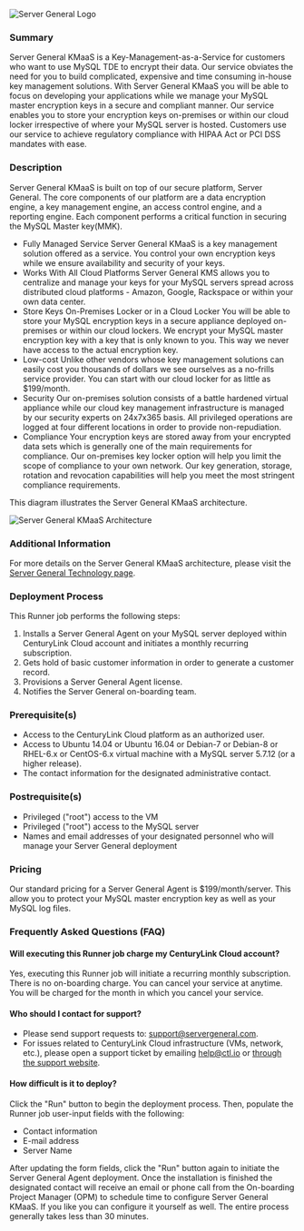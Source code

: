![Server General Logo](http://kms.servergeneral.com/mediapress/server-general-logo.png)

### Summary
Server General KMaaS is a Key-Management-as-a-Service for customers who want to use MySQL TDE to encrypt their data. Our service obviates the need for you to build complicated, expensive and time consuming in-house key management solutions. With Server General KMaaS you will be able to focus on developing your applications while we manage your MySQL master encryption keys in a secure and compliant manner. Our service enables you to store your encryption keys on-premises or within our cloud locker irrespective of where your MySQL server is hosted. Customers use our service to achieve regulatory compliance with HIPAA Act or PCI DSS mandates with ease.

### Description
Server General KMaaS is built on top of our secure platform, Server General. The core components of our platform are a data encryption engine, a key management engine, an access control engine, and a reporting engine. Each component performs a critical function in securing the MySQL Master key(MMK).

* Fully Managed Service
Server General KMaaS is a key management solution offered as a service. You control your own encryption keys while we ensure availability and security of your keys.
* Works With All Cloud Platforms
Server General KMS allows you to centralize and manage your keys for your MySQL servers spread across distributed cloud platforms - Amazon, Google, Rackspace or within your own data center.
* Store Keys On-Premises Locker or in a Cloud Locker
You will be able to store your MySQL encryption keys in a secure appliance deployed on-premises or within our cloud lockers. We encrypt your MySQL master encryption key with a key that is only known to you. This way we never have access to the actual encryption key.
* Low-cost
Unlike other vendors whose key management solutions can easily cost you thousands of dollars we see ourselves as a no-frills service provider. You can start with our cloud locker for as little as $199/month.
* Security
Our on-premises solution consists of a battle hardened virtual appliance while our cloud key management infrastructure is managed by our security experts on 24x7x365 basis. All privileged operations are logged at four different locations in order to provide non-repudiation. 
* Compliance
Your encryption keys are stored away from your encrypted data sets which is generally one of the main requirements for compliance. Our on-premises key locker option will help you limit the scope of compliance to your own network. Our key generation, storage, rotation and revocation capabilities will help you meet the most stringent compliance requirements.


This diagram illustrates the Server General KMaaS architecture.

![Server General KMaaS Architecture](https://kms.servergeneral.com/mediapress/how_does_it_work_kms.png)

### Additional Information
For more details on the Server General KMaaS architecture, please visit the [Server General Technology page](https://kms.servergeneral.com/technology/).

### Deployment Process
This Runner job performs the following steps:

1. Installs a Server General Agent on your MySQL server deployed within CenturyLink Cloud account and initiates a monthly recurring subscription.
2. Gets hold of basic customer information in order to generate a customer record.
3. Provisions a Server General Agent license.
4. Notifies the Server General on-boarding team.

### Prerequisite(s)
* Access to the CenturyLink Cloud platform as an authorized user.
* Access to Ubuntu 14.04 or Ubuntu 16.04 or Debian-7 or Debian-8 or RHEL-6.x or CentOS-6.x virtual machine with a MySQL server 5.7.12 (or a higher release).
* The contact information for the designated administrative contact.

### Postrequisite(s)
* Privileged ("root") access to the VM
* Privileged ("root") access to the MySQL server
* Names and email addresses of your designated personnel who will manage your Server General deployment

### Pricing
Our standard pricing for a Server General Agent is $199/month/server. This allow you to protect your MySQL master encryption key as well as your MySQL log files.

### Frequently Asked Questions (FAQ)

#### Will executing this Runner job charge my CenturyLink Cloud account?
Yes, executing this Runner job will initiate a recurring monthly subscription. There is no on-boarding charge. You can cancel your service at anytime. You will be charged for the month in which you cancel your service.

#### Who should I contact for support?
* Please send support requests to: [support@servergeneral.com](mailto:support@servergeneral.com).
* For issues related to CenturyLink Cloud infrastructure (VMs, network, etc.), please open a support ticket by emailing [help@ctl.io](mailto:help@ctl.io) or [through the support website](https://t3n.zendesk.com/tickets/new).

#### How difficult is it to deploy?
Click the "Run" button to begin the deployment process. Then, populate the Runner job user-input fields with the following:
* Contact information
* E-mail address
* Server Name

After updating the form fields, click the "Run" button again to initiate the Server General Agent deployment. Once the installation is finished the designated contact will receive an email or phone call from the On-boarding Project Manager (OPM) to schedule time to configure Server General KMaaS. If you like you can configure it yourself as well. The entire process generally takes less than 30 minutes.
